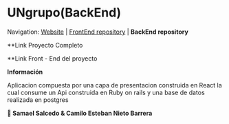 # UNgrupo(BackEnd)

Navigation: [Website][1] | [FrontEnd repository][2] | **BackEnd repository**

  **Link Proyecto Completo
  
  [1]: https://github.com/UNgrupo
  
  **Link Front - End del proyecto
  
  [2]: https://github.com/UNgrupo/Front-End
  
  **Información**
  
  Aplicacion compuesta por una capa de presentacion construida en React
  la cual consume un Api construida en Ruby on rails y una base de datos realizada en postgres



**🔨
Samael Salcedo & Camilo Esteban Nieto Barrera**



